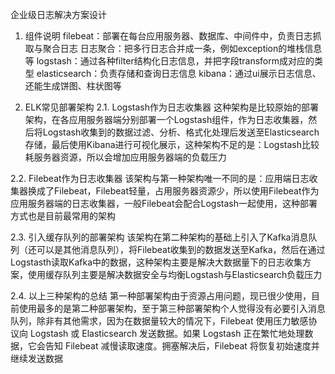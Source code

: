 企业级日志解决方案设计


1. 组件说明
filebeat：部署在每台应用服务器、数据库、中间件中，负责日志抓取与聚合日志
日志聚合：把多行日志合并成一条，例如exception的堆栈信息等
logstash：通过各种filter结构化日志信息，并把字段transform成对应的类型
elasticsearch：负责存储和查询日志信息
kibana：通过ui展示日志信息、还能生成饼图、柱状图等
 

2. ELK常见部署架构
2.1. Logstash作为日志收集器
这种架构是比较原始的部署架构，在各应用服务器端分别部署一个Logstash组件，作为日志收集器，然后将Logstash收集到的数据过滤、分析、格式化处理后发送至Elasticsearch存储，最后使用Kibana进行可视化展示，这种架构不足的是：Logstash比较耗服务器资源，所以会增加应用服务器端的负载压力

2.2. Filebeat作为日志收集器
该架构与第一种架构唯一不同的是：应用端日志收集器换成了Filebeat，Filebeat轻量，占用服务器资源少，所以使用Filebeat作为应用服务器端的日志收集器，一般Filebeat会配合Logstash一起使用，这种部署方式也是目前最常用的架构

2.3. 引入缓存队列的部署架构
该架构在第二种架构的基础上引入了Kafka消息队列（还可以是其他消息队列），将Filebeat收集到的数据发送至Kafka，然后在通过Logstasth读取Kafka中的数据，这种架构主要是解决大数据量下的日志收集方案，使用缓存队列主要是解决数据安全与均衡Logstash与Elasticsearch负载压力

2.4. 以上三种架构的总结
第一种部署架构由于资源占用问题，现已很少使用，目前使用最多的是第二种部署架构，至于第三种部署架构个人觉得没有必要引入消息队列，除非有其他需求，因为在数据量较大的情况下，Filebeat 使用压力敏感协议向 Logstash 或 Elasticsearch 发送数据。如果 Logstash 正在繁忙地处理数据，它会告知 Filebeat 减慢读取速度。拥塞解决后，Filebeat 将恢复初始速度并继续发送数据